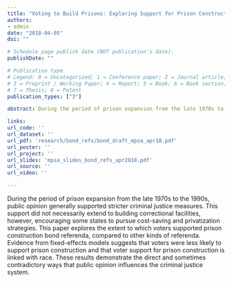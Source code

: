 ```yaml
---
title: "Voting to Build Prisons: Exploring Support for Prison Construction Bond Referenda"
authors:
- admin
date: "2018-04-05"
doi: ""

# Schedule page publish date (NOT publication's date).
publishDate: ""

# Publication type.
# Legend: 0 = Uncategorized; 1 = Conference paper; 2 = Journal article;
# 3 = Preprint / Working Paper; 4 = Report; 5 = Book; 6 = Book section;
# 7 = Thesis; 8 = Patent
publication_types: ["3"]

abstract: During the period of prison expansion from the late 1970s to the 1990s, public opinion generally supported stricter criminal justice measures. This support did not necessarily extend to building correctional facilities, however, encouraging some states to pursue cost-saving and privatization strategies. This paper explores the extent to which voters supported prison construction bond referenda, compared to other kinds of referenda. Evidence from fixed-effects models suggests that voters were less likely to support prison construction and that voter support for prison construction is linked with race. These results demonstrate the direct and sometimes contradictory ways that public opinion influences the criminal justice system.

links:
url_code: ''
url_dataset: ''
url_pdf: 'research/bond_refs/bond_draft_mpsa_apr18.pdf'
url_poster: ''
url_project: ''
url_slides: 'mpsa_slides_bond_refs_apr2018.pdf'
url_source: ''
url_video: ''

---
```


During the period of prison expansion from the late 1970s to the 1990s, public opinion generally supported stricter criminal justice measures. This support did not necessarily extend to building correctional facilities, however, encouraging some states to pursue cost-saving and privatization strategies. This paper explores the extent to which voters supported prison construction bond referenda, compared to other kinds of referenda. Evidence from fixed-effects models suggests that voters were less likely to support prison construction and that voter support for prison construction is linked with race. These results demonstrate the direct and sometimes contradictory ways that public opinion influences the criminal justice system.
